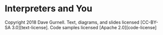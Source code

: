 # Interpreters and You

Copyright 2018 Dave Gurnell.
Text, diagrams, and slides licensed [CC-BY-SA 3.0][text-license].
Code samples licensed [Apache 2.0][code-license]
